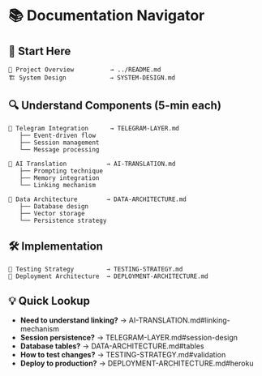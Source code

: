 # 📚 Documentation Navigator

## 🎯 Start Here
```
📖 Project Overview          → ../README.md
🏗️ System Design            → SYSTEM-DESIGN.md
```

## 🔍 Understand Components (5-min each)
```
📡 Telegram Integration      → TELEGRAM-LAYER.md
   ├── Event-driven flow
   ├── Session management
   └── Message processing

🧠 AI Translation           → AI-TRANSLATION.md
   ├── Prompting technique
   ├── Memory integration  
   └── Linking mechanism

💾 Data Architecture        → DATA-ARCHITECTURE.md
   ├── Database design
   ├── Vector storage
   └── Persistence strategy
```

## 🛠️ Implementation
```
🧪 Testing Strategy         → TESTING-STRATEGY.md
🚀 Deployment Architecture  → DEPLOYMENT-ARCHITECTURE.md
```

## 💡 Quick Lookup
- **Need to understand linking?** → AI-TRANSLATION.md#linking-mechanism
- **Session persistence?** → TELEGRAM-LAYER.md#session-design  
- **Database tables?** → DATA-ARCHITECTURE.md#tables
- **How to test changes?** → TESTING-STRATEGY.md#validation
- **Deploy to production?** → DEPLOYMENT-ARCHITECTURE.md#heroku 